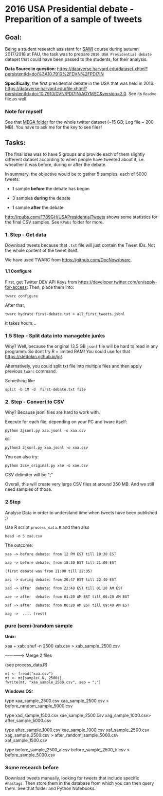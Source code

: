 # 2016 USA Presidential debate - Preparition of a sample of tweets

## Goal:

Being a student research assistant for [SAWI](http://www.wi2.fau.de/teaching/master/master-courses/sawi/) course during autumn 2017/2018 at FAU, the task was to prepare `2016 USA Presidential debate` dataset that could have been passed to the students, for their analysis.

**Data Source in question:** <https://dataverse.harvard.edu/dataset.xhtml?persistentId=doi%3A10.7910%2FDVN%2FPDI7IN>

**Specifically**, the first presidential debate in the USA that was held in 2016.
<https://dataverse.harvard.edu/file.xhtml?persistentId=doi:10.7910/DVN/PDI7IN/AGYMSC&version=3.0>. See its `Readme` file as well.

### Note for myself 
See that [MEGA folder](https://mega.nz/#F!qxNThASR) for the whole twitter dataset (~15 GB; Log file ~ 200 MB). You have to ask me for the key to see files!

## Tasks:

The final idea was to have 5 groups and provide each of them slightly different dataset according to when people have tweeted about it, i.e. wheather it was before, during or after the debate. 

In summary, the objective would be to gather 5 samples, each of 5000 tweets:

- 1 sample **before** the debate has began

- 3 samples **during** the debate

- 1 sample **after** the debate

<http://rpubs.com/F789GH/USAPresidentialTweets> shows some statistics for the final CSV samples. See `RPubs` folder for more.

### 1. Step - Get data

Download tweets because that `.txt` file will just contain the Tweet IDs. Not the whole content of the tweet itself. 

We have used TWARC from <https://github.com/DocNow/twarc>. 

#### 1.1 Configure

First, get Twitter DEV API Keys from <https://developer.twitter.com/en/apply-for-access>:
Then, place them into:
```
twarc configure
```

After that, 
```
twarc hydrate first-debate.txt > all_first_tweets.jsonl
```

It takes hours...

### 1.5 Step - Split data into manageble junks

Why? Well, because the original 13.5 GB `jsonl` file will be hard to read in any programm. So dont try R + limited RAM!
You could use for that <https://stedolan.github.io/jq/>. 

Alternatively, you could split txt file into multiple files and then apply previous `twarc` command.

Something like

```
split -b 1M -d  first-debate.txt file 
```

### 2. Step - Convert to CSV

Why? Because jsonl files are hard to work with. 

Execute for each file, depending on your PC and twarc itself:

```
python 2jsonl.py xaa.jsonl -o xaa.csv

OR

python3 2jsonl.py xaa.jsonl -o xaa.csv
```

You can also try:

```
python 2csv_original.py xae -o xae.csv
```

CSV delimiter will be ";"

Overall, this will create very large CSV files at around 250 MB. And we still need samples of those.

### 2 Step
Analyse Data in order to understand time when tweets have been published ;)

Use R script `process_data.R` and then also 

```
head -n 5 xae.csv
```

The outcome:
```
xaa -> before debate: from 12 PM EST till 18:30 EST

xab -> before debate: from 18:30 EST till 21:00 EST 

(first debate was from 21:00 till 22:35)

xac -> during debate: from 20:47 EST till 22:40 EST

xad -> after  debate: from 22:40 EST till 01:20 AM EST

xae -> after  debate: from 01:20 AM EST till 06:20 AM EST

xaf -> after  debate: from 06:20 AM EST till 09:40 AM EST

xag ->  .... (rest)
```

### pure (semi-)random sample

**Unix:**

xaa + xab: shuf -n 2500 xab.csv > xab_sample_2500.csv

-------> Merge 2 files

(see process_data.R)

```
mt <- fread("xaa.csv")
mt <- mt[sample(.N, 2500)]
fwrite(mt, "xaa_sample_2500.csv", sep = ";")
```

**Windows OS:** 

type xaa_sample_2500.csv xaa_sample_2500.csv > before_random_sample_5000.csv


type xad_sample_1500.csv xae_sample_2500.csv xag_sample_1000.csv> after_sample_5000.csv

type after_sample_1000.csv xae_sample_1000.csv xaf_sample_2500.csv xag_sample_2500.csv > after_random_sample_5000.csv
xaf_sample_1500.csv 

type before_sample_2500_a.csv before_sample_2500_b.csv > before_sample_5000.csv



### Some research before

Download tweets manually, looking for tweets that include specific `#hastags`. Then store them in the database from which you can then query them. See that folder and Python Notebooks.




